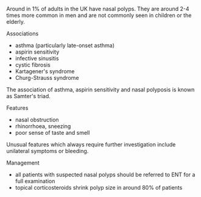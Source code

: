 Around in 1% of adults in the UK have nasal polyps. They are around 2\-4 times more common in men and are not commonly seen in children or the elderly.  
  
Associations  
* asthma (particularly late\-onset asthma)
* aspirin sensitivity
* infective sinusitis
* cystic fibrosis
* Kartagener's syndrome
* Churg\-Strauss syndrome

  
The association of asthma, aspirin sensitivity and nasal polyposis is known as Samter's triad.  
  
Features  
* nasal obstruction
* rhinorrhoea, sneezing
* poor sense of taste and smell

  
Unusual features which always require further investigation include unilateral symptoms or bleeding.  
  
Management  
* all patients with suspected nasal polyps should be referred to ENT for a full examination
* topical corticosteroids shrink polyp size in around 80% of patients
